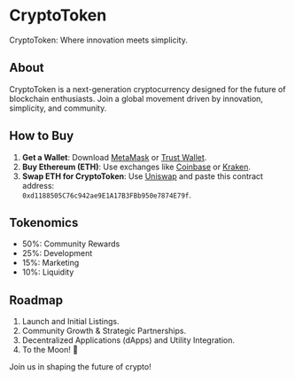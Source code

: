 # CryptoToken

CryptoToken: Where innovation meets simplicity.

## About
CryptoToken is a next-generation cryptocurrency designed for the future of blockchain enthusiasts. Join a global movement driven by innovation, simplicity, and community.

## How to Buy
1. **Get a Wallet**: Download [MetaMask](https://metamask.io) or [Trust Wallet](https://trustwallet.com).
2. **Buy Ethereum (ETH)**: Use exchanges like [Coinbase](https://www.coinbase.com) or [Kraken](https://www.kraken.com).
3. **Swap ETH for CryptoToken**: Use [Uniswap](https://app.uniswap.org/) and paste this contract address:  
   `0xd1188505C76c942ae9E1A17B3FBb950e7874E79f`.

## Tokenomics
- 50%: Community Rewards
- 25%: Development
- 15%: Marketing
- 10%: Liquidity

## Roadmap
1. Launch and Initial Listings.
2. Community Growth & Strategic Partnerships.
3. Decentralized Applications (dApps) and Utility Integration.
4. To the Moon! 🚀

Join us in shaping the future of crypto!
